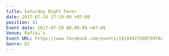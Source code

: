 ```yaml
---
title: Saturday Night Fever
date: 2017-07-26 17:19:00 +07:00
position: 41
Event date: 2017-07-29 00:00:00 +07:00
Venue: Rafiki's
Event URL: https://www.facebook.com/events/1914492758875970/
Genre: DJ
---
```


